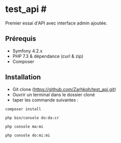 # test_api #

Premier essai d'API avec interface admin ajoutée.


## Prérequis ##
- Symfony 4.2.x
- PHP 7.3 & dépendance (curl & zip)
- Composer

## Installation ##

- Git clone (https://github.com/Zarhkoh/test_api.git)
- Ouvrir un terminal dans le dossier cloné
- taper les commande suivantes :
```
composer install
```
```
php bin/console do:da:cr
```
```
php console ma:mi
```
```
php console do:mi:mi
```